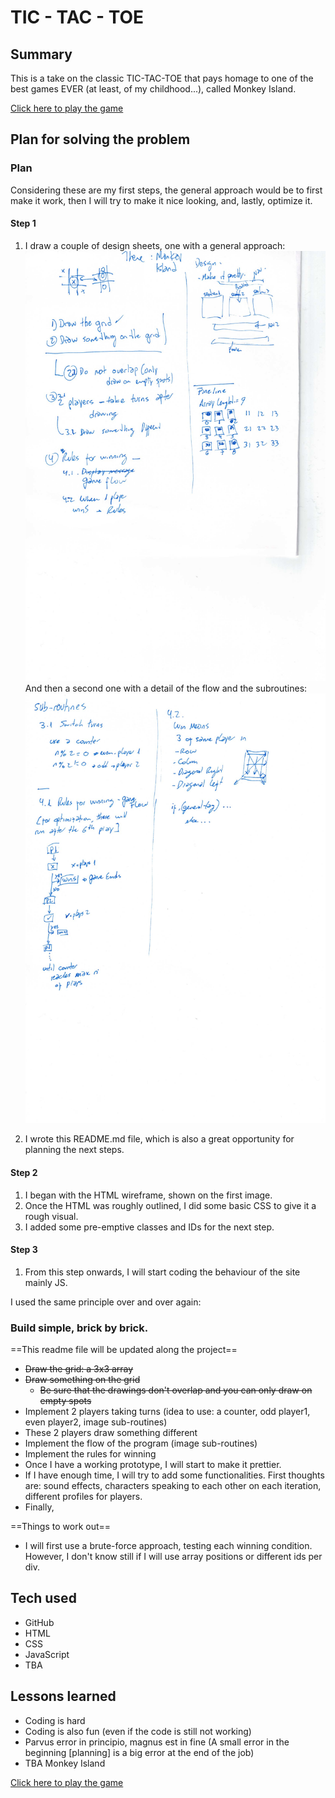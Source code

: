 # TIC - TAC - TOE

## Summary

This is a take on the classic TIC-TAC-TOE that pays homage to one of the best games EVER (at least, of my childhood...), called
Monkey Island.

[Click here to play the game](https://ikilzig.github.io/tic-tac-toe/)

## Plan for solving the problem

### Plan

Considering these are my first steps, the general approach would be to first make it work, then I will try to make it nice looking, and, lastly, optimize it.

#### Step 1

1. I draw a couple of design sheets, one with a general approach:
   ![general plan](./images/general-plan.jpg)
   And then a second one with a detail of the flow and the subroutines:
   ![flow and subroutines](./images/sub-routines.jpg)

2. I wrote this README.md file, which is also a great opportunity for planning the next steps.

#### Step 2

1. I began with the HTML wireframe, shown on the first image.
2. Once the HTML was roughly outlined, I did some basic CSS to give it a rough visual.
3. I added some pre-emptive classes and IDs for the next step.

#### Step 3

1. From this step onwards, I will start coding the behaviour of the site mainly JS.

I used the same principle over and over again:

### Build simple, brick by brick.

==This readme file will be updated along the project==

- ~~Draw the grid: a 3x3 array~~
- ~~Draw something on the grid~~
  - ~~Be sure that the drawings don't overlap and you can only draw on empty spots~~
- Implement 2 players taking turns (idea to use: a counter, odd player1, even player2, image sub-routines)
- These 2 players draw something different
- Implement the flow of the program (image sub-routines)
- Implement the rules for winning
- Once I have a working prototype, I will start to make it prettier.
- If I have enough time, I will try to add some functionalities. First thoughts are: sound effects, characters speaking to each other on each iteration, different profiles for players.
- Finally,

==Things to work out==

- I will first use a brute-force approach, testing each winning condition. However, I don't know still if I will use array positions or different ids per div.

## Tech used

- GitHub
- HTML
- CSS
- JavaScript
- TBA

## Lessons learned

- Coding is hard
- Coding is also fun (even if the code is still not working)
- Parvus error in principio, magnus est in fine (A small error in the beginning [planning] is a big error at the end of the job)
- TBA
  Monkey Island

<a href="https://ikilzig.github.io/tic-tac-toe/" target="_blank">Click here to play the game</a>
